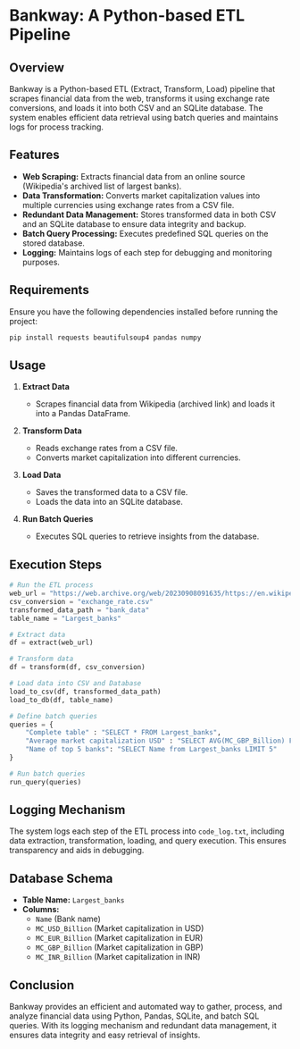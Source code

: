# Bankway: A Python-based ETL Pipeline

## Overview
Bankway is a Python-based ETL (Extract, Transform, Load) pipeline that scrapes financial data from the web, transforms it using exchange rate conversions, and loads it into both CSV and an SQLite database. The system enables efficient data retrieval using batch queries and maintains logs for process tracking.

## Features
- **Web Scraping:** Extracts financial data from an online source (Wikipedia's archived list of largest banks).
- **Data Transformation:** Converts market capitalization values into multiple currencies using exchange rates from a CSV file.
- **Redundant Data Management:** Stores transformed data in both CSV and an SQLite database to ensure data integrity and backup.
- **Batch Query Processing:** Executes predefined SQL queries on the stored database.
- **Logging:** Maintains logs of each step for debugging and monitoring purposes.

## Requirements
Ensure you have the following dependencies installed before running the project:

```bash
pip install requests beautifulsoup4 pandas numpy
```

## Usage

1. **Extract Data**
   - Scrapes financial data from Wikipedia (archived link) and loads it into a Pandas DataFrame.

2. **Transform Data**
   - Reads exchange rates from a CSV file.
   - Converts market capitalization into different currencies.

3. **Load Data**
   - Saves the transformed data to a CSV file.
   - Loads the data into an SQLite database.

4. **Run Batch Queries**
   - Executes SQL queries to retrieve insights from the database.

## Execution Steps
```python
# Run the ETL process
web_url = "https://web.archive.org/web/20230908091635/https://en.wikipedia.org/wiki/List_of_largest_banks"
csv_conversion = "exchange_rate.csv"
transformed_data_path = "bank_data"
table_name = "Largest_banks"

# Extract data
df = extract(web_url)

# Transform data
df = transform(df, csv_conversion)

# Load data into CSV and Database
load_to_csv(df, transformed_data_path)
load_to_db(df, table_name)

# Define batch queries
queries = {
    "Complete table" : "SELECT * FROM Largest_banks",
    "Average market capitalization USD" : "SELECT AVG(MC_GBP_Billion) FROM Largest_banks",
    "Name of top 5 banks": "SELECT Name from Largest_banks LIMIT 5"
}

# Run batch queries
run_query(queries)
```

## Logging Mechanism
The system logs each step of the ETL process into `code_log.txt`, including data extraction, transformation, loading, and query execution. This ensures transparency and aids in debugging.

## Database Schema
- **Table Name:** `Largest_banks`
- **Columns:**
  - `Name` (Bank name)
  - `MC_USD_Billion` (Market capitalization in USD)
  - `MC_EUR_Billion` (Market capitalization in EUR)
  - `MC_GBP_Billion` (Market capitalization in GBP)
  - `MC_INR_Billion` (Market capitalization in INR)

## Conclusion
Bankway provides an efficient and automated way to gather, process, and analyze financial data using Python, Pandas, SQLite, and batch SQL queries. With its logging mechanism and redundant data management, it ensures data integrity and easy retrieval of insights.
